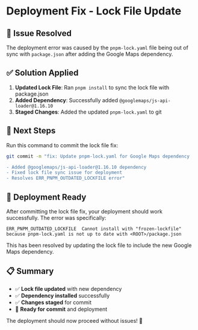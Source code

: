 # Deployment Fix - Lock File Update

## 🚨 Issue Resolved

The deployment error was caused by the `pnpm-lock.yaml` file being out of sync with `package.json` after adding the Google Maps dependency.

## ✅ Solution Applied

1. **Updated Lock File**: Ran `pnpm install` to sync the lock file with package.json
2. **Added Dependency**: Successfully added `@googlemaps/js-api-loader@1.16.10`
3. **Staged Changes**: Added the updated `pnpm-lock.yaml` to git

## 🔧 Next Steps

Run this command to commit the lock file fix:

```bash
git commit -m "fix: Update pnpm-lock.yaml for Google Maps dependency

- Added @googlemaps/js-api-loader@1.16.10 dependency
- Fixed lock file sync issue for deployment
- Resolves ERR_PNPM_OUTDATED_LOCKFILE error"
```

## 🚀 Deployment Ready

After committing the lock file fix, your deployment should work successfully. The error was specifically:

```
ERR_PNPM_OUTDATED_LOCKFILE  Cannot install with "frozen-lockfile" because pnpm-lock.yaml is not up to date with <ROOT>/package.json
```

This has been resolved by updating the lock file to include the new Google Maps dependency.

## 📋 Summary

- ✅ **Lock file updated** with new dependency
- ✅ **Dependency installed** successfully
- ✅ **Changes staged** for commit
- 🔄 **Ready for commit** and deployment

The deployment should now proceed without issues! 🎯 